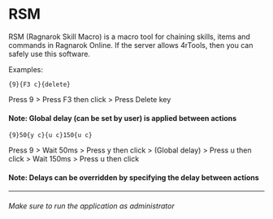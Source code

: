 # RSM

RSM (Ragnarok Skill Macro) is a macro tool for chaining skills, items and commands in Ragnarok Online. If the server allows 4rTools, then you can safely use this software.

Examples:

```
{9}{F3 c}{delete}
```
Press 9 > Press F3 then click > Press Delete key
#### Note: Global delay (can be set by user) is applied between actions

```
{9}50{y c}{u c}150{u c}
```
Press 9 > Wait 50ms > Press y then click > (Global delay) > Press u then click > Wait 150ms > Press u then click
#### Note: Delays can be overridden by specifying the delay between actions
----
###### Make sure to run the application as administrator
